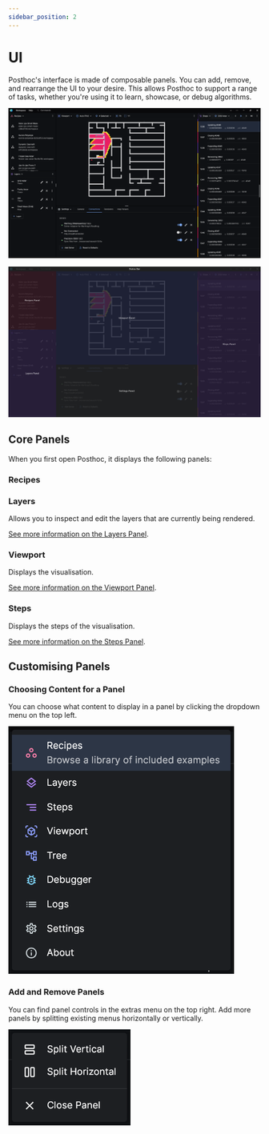 ```yaml
---
sidebar_position: 2
---
```


# UI

Posthoc's interface is made of composable panels. You can add, remove, and rearrange the UI to your desire. This allows Posthoc to support a range of tasks, whether you're using it to learn, showcase, or debug algorithms.

![Alt text](interface.png)

![Alt text](interface-labeled.png)

## Core Panels

When you first open Posthoc, it displays the following panels:

### Recipes

### Layers

Allows you to inspect and edit the layers that are currently being rendered.

[See more information on the Layers Panel](./layers).

### Viewport

Displays the visualisation.

[See more information on the Viewport Panel](./viewport).

### Steps

Displays the steps of the visualisation.

[See more information on the Steps Panel](./steps).

## Customising Panels

### Choosing Content for a Panel

You can choose what content to display in a panel by clicking the dropdown menu on the top left.

![Alt text](page-select.png)

### Add and Remove Panels

You can find panel controls in the extras menu on the top right. Add more panels by splitting existing menus horizontally or vertically.

![Alt text](split.png)
